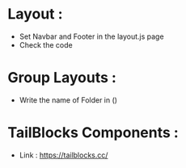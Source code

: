# Layout :

- Set Navbar and Footer in the layout.js page 
- Check the code

# Group Layouts :

- Write the name of Folder in ()

# TailBlocks Components :

- Link : https://tailblocks.cc/